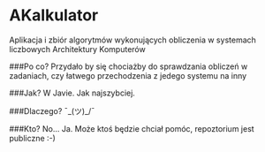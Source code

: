 # AKalkulator
Aplikacja i zbiór algorytmów wykonujących obliczenia w systemach liczbowych Architektury Komputerów

###Po co?
Przydało by się chociażby do sprawdzania obliczeń w zadaniach, czy łatwego przechodzenia z jedego systemu na inny

###Jak?
W Javie. Jak najszybciej.

###Dlaczego?
¯\_(ツ)_/¯

###Kto?
No... Ja. Może ktoś będzie chciał pomóc, repoztorium jest publiczne :-)
